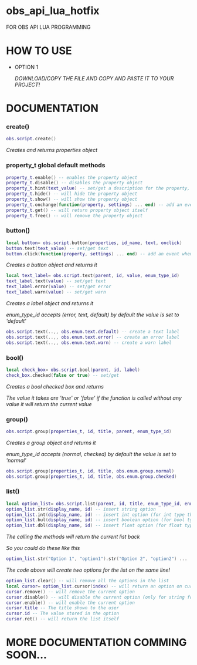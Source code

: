 # obs_api_lua_hotfix

FOR OBS API LUA PROGRAMMING

# HOW TO USE
* OPTION 1

  *DOWNLOAD/COPY THE FILE AND COPY AND PASTE IT TO YOUR PROJECT!*
# DOCUMENTATION 

### create()
```lua
obs.script.create()
```
*Creates and returns properties object*

### property_t global default methods
```lua
property_t.enable() -- enables the property object
property_t.disable() -- disables the property object
property_t.hint(text_value) -- set/get a description for the property, and shows it whenever the mouse hover over it
property_t.hide() -- will hide the property object
property_t.show() -- will show the property object
property_t.onchange(function(property, settings) ... end) -- add an event for any changes to the property object
property_t.get() -- will return property object itself
property_t.free() -- will remove the property object
```
### button()
```lua
local button= obs.script.button(properties, id_name, text, onclick)
button.text(text_value) -- set/get text 
button.click(function(property, settings) ... end) -- add an event when user clicks the button
```
*Creates a button object and returns it*
```lua
local text_label= obs.script.text(parent, id, value, enum_type_id)
text_label.text(value) -- set/get text
text_label.error(value) -- set/get error
text_label.warn(value) -- set/get warn
```
*Creates a label object and returns it*

*enum_type_id accepts (error, text, default) by default the value is set to 'default'*
```lua
obs.script.text(..,, obs.enum.text.default) -- create a text label
obs.script.text(..,, obs.enum.text.error) -- create an error label
obs.script.text(..,, obs.enum.text.warn) -- create a warn label
```
### bool()
```lua
local check_box= obs.script.bool(parent, id, label)
check_box.checked(false or true) -- set/get
```
*Creates a bool checked box and returns*

*The value it takes are 'true' or 'false' if the function is called without any value it will return the current value*
### group()
```lua
obs.script.group(properties_t, id, title, parent, enum_type_id)
```
*Creates a group object and returns it*

*enum_type_id accepts (normal, checked) by default the value is set to 'normal'*
```lua
obs.script.group(properties_t, id, title, obs.enum.group.normal)
obs.script.group(properties_t, id, title, obs.enum.group.checked)
```
### list()
```lua
local option_list= obs.script.list(parent, id, title, enum_type_id, enum_format_id)
option_list.str(display_name, id) -- insert string option
option_list.int(display_name, id) -- insert int option (for int type the id should be a number)
option_list.bul(display_name, id) -- insert boolean option (for bool type the id should be true or false)
option_list.dbl(display_name, id) -- insert float option (for float type the id should be a number)
```
*The calling the methods will return the current list back*

*So you could do these like this*
```lua
option_list.str("Option 1", "option1").str("Option 2", "option2") ...
```
*The code above will create two options for the list on the same line!*
```lua
option_list.clear() -- will remove all the options in the list
local cursor= option_list.cursor(index) -- will return an option on current index
cursor.remove() -- will remove the current option
cursor.disable() -- will disable the current option (only for string format types e.g obs.enum.list.default & obs.enum.list.string)
cursor.enable() -- will enable the current option
cursor.title -- The title shown to the user
cursor.id -- The value stored in the option
cursor.ret() -- will return the list itself
```

# MORE DOCUMENTATION COMMING SOON...

